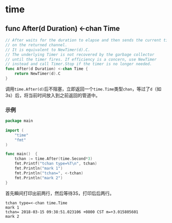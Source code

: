 # time

## func After(d Duration) <-chan Time

```go
// After waits for the duration to elapse and then sends the current time
// on the returned channel.
// It is equivalent to NewTimer(d).C.
// The underlying Timer is not recovered by the garbage collector
// until the timer fires. If efficiency is a concern, use NewTimer
// instead and call Timer.Stop if the timer is no longer needed.
func After(d Duration) <-chan Time {
    return NewTimer(d).C
}
```

调用`time.After(d)`后不阻塞，立即返回一个`time.Time`类型`chan`，等过了`d`（如3s）后，将当前时间放入到之前返回的管道中。

### 示例

```go
package main
 
import (
    "time"
    "fmt"
)

func main()  {
    tchan := time.After(time.Second*3)
    fmt.Printf("tchan type=%T\n", tchan)
    fmt.Println("mark 1")
    fmt.Println("tchan=", <-tchan)
    fmt.Println("mark 2")
}
```

首先瞬间打印出前两行，然后等待3S，打印后后两行。

```
tchan type=<-chan time.Time
mark 1
tchan= 2018-03-15 09:38:51.023106 +0800 CST m=+3.015805601
mark 2
```

